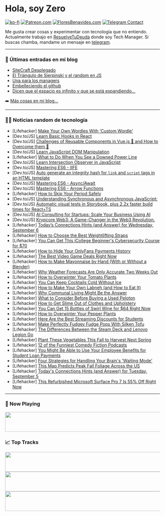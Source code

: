 # Hola, soy Zero

[![ko-fi](https://ko-fi.com/img/githubbutton_sm.svg)](https://ko-fi.com/J3J4N0LUK)
[![Patreon.com](https://img.shields.io/endpoint.svg?url=https%3A%2F%2Fshieldsio-patreon.vercel.app%2Fapi%3Fusername%3Dzerodragon%26type%3Dpatrons&style=for-the-badge)](https://patreon.com/zerodragon)
[![FloresBenavides.com](https://img.shields.io/website?down_message=oops&label=MiBlog&style=for-the-badge&up_message=online&url=https%3A%2F%2Ffloresbenavides.com)](https://floresbenavides.com)
[![Telegram Contact](https://img.shields.io/badge/escr%C3%ADbeme-ZeroDragon-%2326A5E4?style=for-the-badge&logo=telegram)](https://t.me/zerodragon)

Me gusta crear cosas y experimentar con tecnología que no entiendo.
Actualmente trabajo en [ResuelveTuDeuda](http://github.com/resuelve) donde soy Tech Manager.
Si buscas chamba, mandame un mensaje en [telegram](https://t.me/zerodragon).

---

### 📕 Últimas entradas en mi blog
<!-- BLOG-POST-LIST:START -->
- [SiteCraft Desplegado](https://floresbenavides.com/sitecraft-desplegado/)
- [El Triángulo de Sierpinski y el random en JS](https://floresbenavides.com/el-triangulo-de-sierpinski-y-el-random-en-js/)
- [Una para los managers](https://floresbenavides.com/una-para-los-managers/)
- [Embelleciendo el github](https://floresbenavides.com/embelleciendo-el-github/)
- [Dicen que el espacio es infinito y que se está expandiendo…](https://floresbenavides.com/dicen-que-el-espacio-es-infinito-y-que-se-esta-expandiendo/)
<!-- BLOG-POST-LIST:END -->

➡️ [Más cosas en mi blog...](https://floresbenavides.com)

---

### 👨‍💻 Noticias random de tecnología
<!-- TECH-POSTS:START -->
- [Lifehacker] [Make Your Own Wordles With ‘Custom Wordle’](https://lifehacker.com/make-your-own-wordles-with-custom-wordle-1850805310?utm_source=regular)
- [Dev.to/JS] [Learn Basic Hooks in React](https://dev.to/easewithtuts/learn-basic-hooks-in-react-1fea)
- [Dev.to/JS] [Challenges of Reusable Components in Vue.js 🤔 and How to Overcome them 💯](https://dev.to/berryjam/challenges-of-reusable-components-in-vuejs-and-how-to-overcome-them-4g6d)
- [Dev.to/JS] [Learn JavaScript DOM Manipulation](https://dev.to/easewithtuts/learn-javascript-dom-manipulation-c6l)
- [Lifehacker] [What to Do When You See a Downed Power Line](https://lifehacker.com/what-to-do-when-you-see-a-downed-power-line-1850803210?utm_source=regular)
- [Dev.to/JS] [Learn Intersection Observer in JavaScript](https://dev.to/easewithtuts/learn-intersection-observer-in-javascript-e9h)
- [Dev.to/JS] [Mastering ES6 - IIFE](https://dev.to/easewithtuts/mastering-es6-iife-3ah2)
- [Dev.to/JS] [Auto generate an integrity hash for `link` and `script` tags in an HTML template](https://dev.to/webdiscus/webpack-auto-generate-an-integrity-hash-for-link-and-script-tags-in-an-html-template-48p5)
- [Dev.to/JS] [Mastering ES6 - Async/Await](https://dev.to/easewithtuts/mastering-es6-asyncawait-277k)
- [Dev.to/JS] [Mastering ES6 - Arrow Functions](https://dev.to/easewithtuts/mastering-es6-arrow-functions-567f)
- [Lifehacker] [How to Skip Your Period Safely](https://lifehacker.com/how-to-skip-your-period-safely-1850804859?utm_source=regular)
- [Dev.to/JS] [Understanding Synchronous and Asynchronous JavaScript:](https://dev.to/mr-baloch/understanding-synchronous-and-asynchronous-javascript-h59)
- [Dev.to/JS] [Automatic visual tests in Storybook, plus 2.2x faster build times for React+TS](https://dev.to/storybookjs/automatic-visual-tests-in-storybook-plus-22x-faster-build-times-for-reactts-1emg)
- [Dev.to/JS] [AI Consulting for Startups: Scale Your Business Using AI](https://dev.to/devtripath94447/ai-consulting-for-startups-scale-your-business-using-ai-437p)
- [Dev.to/JS] [Krypcore Web3: A Game-Changer in the Web3 Revolution.](https://dev.to/deepakt/krypcore-web3-a-game-changer-in-the-web3-revolution-5cde)
- [Lifehacker] [Today’s Connections Hints &lpar;and Answer&rpar; for Wednesday, September 6](https://lifehacker.com/connections-answer-today-september-6-2023-1850803720?utm_source=regular)
- [Lifehacker] [How to Choose the Best Weightlifting Straps](https://lifehacker.com/the-three-types-of-deadlift-straps-and-how-to-choose-t-1847467436?utm_source=regular)
- [Lifehacker] [You Can Get This iCollege Beginner&#39;s Cybersecurity Course for $70](https://lifehacker.com/you-can-get-this-icollege-beginners-cybersecurity-cours-1850792590?utm_source=regular)
- [Lifehacker] [How to Hide Your OnlyFans Payments History](https://lifehacker.com/how-to-hide-your-onlyfans-payments-history-1850805975?utm_source=regular)
- [Lifehacker] [The Best Video Game Deals Right Now](https://lifehacker.com/best-video-game-deals-1850752341?utm_source=regular)
- [Lifehacker] [How to Make Mayonnaise by Hand &lpar;With or Without a Blender&rpar;](https://lifehacker.com/how-to-make-mayonnaise-by-hand-1850805172?utm_source=regular)
- [Lifehacker] [Why Weather Forecasts Are Only Accurate Two Weeks Out](https://lifehacker.com/why-weather-forecasts-are-only-accurate-two-weeks-out-1850653154?utm_source=regular)
- [Lifehacker] [How to Overwinter Your Tomato Plants](https://lifehacker.com/how-to-overwinter-your-tomato-plants-1850805342?utm_source=regular)
- [Lifehacker] [You Can Keep Cocktails Cold Without Ice](https://lifehacker.com/you-can-keep-cocktails-cold-without-ice-1850805314?utm_source=regular)
- [Lifehacker] [How to Make Your Own Labneh &lpar;and How to Eat It&rpar;](https://lifehacker.com/easy-labneh-recipe-1796785416?utm_source=regular)
- [Lifehacker] [Why Communal Living Might Be the Answer](https://lifehacker.com/why-communal-living-might-be-the-answer-1850804509?utm_source=regular)
- [Lifehacker] [What to Consider Before Buying a Used Peloton](https://lifehacker.com/peloton-bike-review-1850804329?utm_source=regular)
- [Lifehacker] [How to Get Slime Out of Clothes and Upholstery](https://lifehacker.com/how-to-get-slime-out-of-clothes-and-upholstery-1848539844?utm_source=regular)
- [Lifehacker] [You Can Get 15 Bottles of Swirl Wine for $64 Right Now](https://lifehacker.com/you-can-get-15-bottles-of-swirl-wine-for-64-right-now-1850792657?utm_source=regular)
- [Lifehacker] [How to Overwinter Your Pepper Plants](https://lifehacker.com/how-to-overwinter-your-pepper-plants-1850800893?utm_source=regular)
- [Lifehacker] [Here Are the Best Streaming Discounts for Students](https://lifehacker.com/every-major-streaming-service-that-offers-a-college-dis-1849065322?utm_source=regular)
- [Lifehacker] [Make Perfectly Fudgey Fudge Pops With Silken Tofu](https://lifehacker.com/make-perfectly-fudgey-fudge-pops-with-silken-tofu-1850804032?utm_source=regular)
- [Lifehacker] [The Differences Between the Steam Deck and Lenovo Legion Go](https://lifehacker.com/the-differences-between-the-steam-deck-and-lenovo-legio-1850802411?utm_source=regular)
- [Lifehacker] [Plant These Vegetables This Fall to Harvest Next Spring](https://lifehacker.com/plant-these-vegetables-this-fall-to-harvest-next-spring-1850803128?utm_source=regular)
- [Lifehacker] [12 of the Funniest Comedy Fiction Podcasts](https://lifehacker.com/funniest-fiction-podcasts-1850802452?utm_source=regular)
- [Lifehacker] [You Might Be Able to Use Your Employee Benefits for Student Loan Payments](https://lifehacker.com/you-might-be-able-to-use-your-employee-benefits-for-stu-1850802250?utm_source=regular)
- [Lifehacker] [Four Strategies for Handling Your Brain&#39;s &#39;Waiting Mode&#39;](https://lifehacker.com/four-strategies-for-handling-your-brains-waiting-mode-1850803018?utm_source=regular)
- [Lifehacker] [This Map Predicts Peak Fall Foliage Across the US](https://lifehacker.com/this-map-predicts-peak-fall-foliage-across-the-us-1850803042?utm_source=regular)
- [Lifehacker] [Today&#39;s Connections Hints &lpar;and Answer&rpar; for Tuesday, September 5](https://lifehacker.com/connections-answer-today-september-5-2023-1850803783?utm_source=regular)
- [Lifehacker] [This Refurbished Microsoft Surface Pro 7 Is 55% Off Right Now](https://lifehacker.com/this-refurbished-microsoft-surface-pro-7-is-55-off-ri-1850792742?utm_source=regular)<!-- TECH-POSTS:END -->

---

### 🎵 Now Playing
<a href="https://spotify-now-playing-dun.vercel.app/now-playing?open"><img src="https://spotify-now-playing-dun.vercel.app/now-playing" width="540" height="64"></a>

### 📈 Top Tracks
<a href="https://spotify-now-playing-dun.vercel.app/top-tracks?i=1&open"><img src="https://spotify-now-playing-dun.vercel.app/top-tracks?i=1" width="540" height="64"></a>
<a href="https://spotify-now-playing-dun.vercel.app/top-tracks?i=2&open"><img src="https://spotify-now-playing-dun.vercel.app/top-tracks?i=2" width="540" height="64"></a>
<a href="https://spotify-now-playing-dun.vercel.app/top-tracks?i=3&open"><img src="https://spotify-now-playing-dun.vercel.app/top-tracks?i=3" width="540" height="64"></a>
